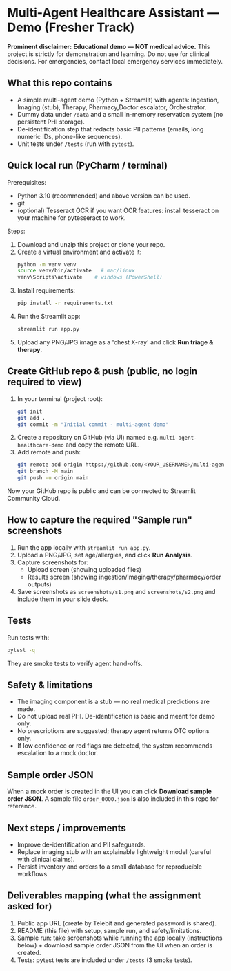# Multi-Agent Healthcare Assistant — Demo (Fresher Track)

**Prominent disclaimer:** **Educational demo — NOT medical advice.** This project is strictly for demonstration and learning. Do not use for clinical decisions. For emergencies, contact local emergency services immediately.

## What this repo contains
- A simple multi-agent demo (Python + Streamlit) with agents: Ingestion, Imaging (stub), Therapy, Pharmacy,Doctor escalator, Orchestrator.
- Dummy data under `/data` and a small in-memory reservation system (no persistent PHI storage).
- De-identification step that redacts basic PII patterns (emails, long numeric IDs, phone-like sequences).
- Unit tests under `/tests` (run with `pytest`).

## Quick local run (PyCharm / terminal)
Prerequisites:
- Python 3.10 (recommended) and above version can be used.
- git
- (optional) Tesseract OCR if you want OCR features: install tesseract on your machine for pytesseract to work.

Steps:
1. Download and unzip this project or clone your repo.
2. Create a virtual environment and activate it:
   ```bash
   python -m venv venv
   source venv/bin/activate   # mac/linux
   venv\Scripts\activate    # windows (PowerShell)
   ```
3. Install requirements:
   ```bash
   pip install -r requirements.txt
   ```
4. Run the Streamlit app:
   ```bash
   streamlit run app.py
   ```
5. Upload any PNG/JPG image as a 'chest X-ray' and click **Run triage & therapy**.

## Create GitHub repo & push (public, no login required to view)
1. In your terminal (project root):
   ```bash
   git init
   git add .
   git commit -m "Initial commit - multi-agent demo"
   ```
2. Create a repository on GitHub (via UI) named e.g. `multi-agent-healthcare-demo` and copy the remote URL.
3. Add remote and push:
   ```bash
   git remote add origin https://github.com/<YOUR_USERNAME>/multi-agent-healthcare-demo.git
   git branch -M main
   git push -u origin main
   ```
Now your GitHub repo is public and can be connected to Streamlit Community Cloud.

## How to capture the required "Sample run" screenshots
1. Run the app locally with `streamlit run app.py`.
2. Upload a PNG/JPG, set age/allergies, and click **Run Analysis**.
3. Capture screenshots for:
   - Upload screen (showing uploaded files)
   - Results screen (showing ingestion/imaging/therapy/pharmacy/order outputs)
4. Save screenshots as `screenshots/s1.png` and `screenshots/s2.png` and include them in your slide deck.

## Tests
Run tests with:
```bash
pytest -q
```
They are smoke tests to verify agent hand-offs.

## Safety & limitations
- The imaging component is a stub — no real medical predictions are made.
- Do not upload real PHI. De-identification is basic and meant for demo only.
- No prescriptions are suggested; therapy agent returns OTC options only.
- If low confidence or red flags are detected, the system recommends escalation to a mock doctor.

## Sample order JSON
When a mock order is created in the UI you can click **Download sample order JSON**. A sample file `order_0000.json` is also included in this repo for reference.

## Next steps / improvements
- Improve de-identification and PII safeguards.
- Replace imaging stub with an explainable lightweight model (careful with clinical claims).
- Persist inventory and orders to a small database for reproducible workflows.

## Deliverables mapping (what the assignment asked for)
1. Public app URL (create by Telebit and generated password is shared).
2. README (this file) with setup, sample run, and safety/limitations.
3. Sample run: take screenshots while running the app locally (instructions below) + download sample order JSON from the UI when an order is created.
4. Tests: pytest tests are included under `/tests` (3 smoke tests).
